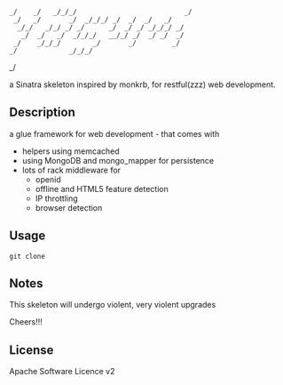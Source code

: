     _/    _/   _/_/_/                           _/       
     _/   _/       _/  _/_/_/ _/  _/  _/   _/         
      _/_/   _/_/ _/ _/      _/  _/ _/ _/_/_/ _/
       _/  _/   _/  _/_/_/   __/_/ _/  _/ _/  _/        
     _/    _/_/_/        _/       _/         _/  
    _/             _/_/_/                                                     
  _/

a Sinatra skeleton inspired by monkrb, for restful(zzz) web development.

Description
-----------

a glue framework for web development - that comes with 
* helpers using memcached
* using MongoDB and mongo_mapper for persistence
* lots of rack middleware for
  * openid
  * offline and HTML5 feature detection
  * IP throttling
  * browser detection

Usage
-----
`git clone`

Notes
-----
This skeleton will undergo violent, very violent upgrades

Cheers!!!


License
-------
Apache Software Licence v2
